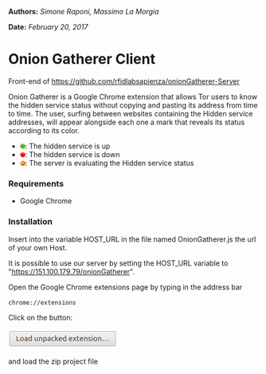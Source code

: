 **Authors:** *Simone Raponi, Massimo La Morgia*

**Date:**   *February 20, 2017*

# Onion Gatherer Client

Front-end of https://github.com/rfidlabsapienza/onionGatherer-Server

Onion Gatherer is a Google Chrome extension that allows Tor users to know the hidden service status without copying and pasting its address from time to time.
The user, surfing between websites containing the Hidden service addresses, will appear alongside each one a mark that reveals its status according to its color.

 - ![Green mark](figures/greenCircle.png): The hidden service is up
 - ![Red mark](figures/redCircle.png): The hidden service is down
 - ![Orange mark](figures/orangeCircle.png): The server is evaluating the Hidden service status

### Requirements
 - Google Chrome

### Installation

Insert into the variable HOST_URL in the file named OnionGatherer.js the url of your own Host.

It is possible to use our server by setting the HOST_URL variable to "https://151.100.179.79/onionGatherer".

Open the Google Chrome extensions page by typing in the address bar
```sh
chrome://extensions
```

Click on the button: 

![Load unpacked extension...](figures/button.png) 

and load the zip project file
